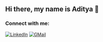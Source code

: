 ## Hi there, my name is Aditya 👋

<!--
**shadowemperor1510/shadowemperor1510** is a ✨ _special_ ✨ repository because its `README.md` (this file) appears on your GitHub profile.

Here are some ideas to get you started:

- 🔭 I’m currently working on ...
- 🌱 I’m currently learning machine learning and web development.
- 👯 I’m looking to collaborate on computer vision projects
- 🤔 I’m looking for help with ...
- 💬 Ask me about ...
- 📫 How to reach me: ...
- 😄 Pronouns: ...
- ⚡ Fun fact: ...
-->
### Connect with me:
[![LinkedIn](https://img.shields.io/badge/LinkedIn-0077B5?style=for-the-badge&logo=linkedin&logoColor=white)](https://www.linkedin.com/in/aditya-gupte-bb404422b/)
[![GMail](https://img.shields.io/badge/Gmail-D14836?style=for-the-badge&logo=gmail&logoColor=white)](mailto:adityaaditya@iitgn.ac.in)

